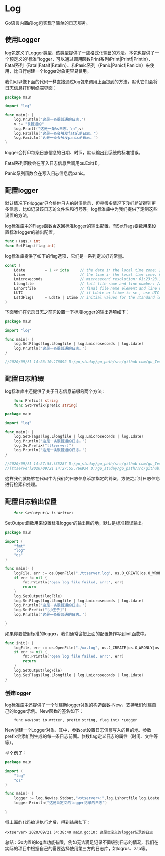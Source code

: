 # Log

Go语言内置的log包实现了简单的日志服务。

## 使用Logger

log包定义了Logger类型，该类型提供了一些格式化输出的方法。本包也提供了一个预定义的“标准”logger，可以通过调用函数Print系列(Print|Printf|Println）、Fatal系列（Fatal|Fatalf|Fatalln）、和Panic系列（Panic|Panicf|Panicln）来使用，比自行创建一个logger对象更容易使用。

我们可以像下面的代码一样直接通过log包来调用上面提到的方法，默认它们会将日志信息打印到终端界面：

```go
package main

import "log"

func main() {
	log.Println("这是一条很普通的日志.")
	v := "很普通的"
	log.Printf("这是一条%s日志。\n",v)
	log.Fatalln("这是一条会触发fatal的日志。")
	log.Panicln("这是一条会触发panic的日志。")
}
```

logger会打印每条日志信息的日期、时间，默认输出到系统的标准错误。

Fatal系列函数会在写入日志信息后调用os.Exit(1)。

Panic系列函数会在写入日志信息后panic。



## 配置logger

默认情况下的logger只会提供日志的时间信息，但是很多情况下我们希望得到更多信息，比如记录该日志的文件名和行号等。log标准库中为我们提供了定制这些设置的方法。

log标准库中的Flags函数会返回标准logger的输出配置，而SetFlags函数用来设置标准logger的输出配置。

```GO
func Flags() int    
func SetFlags(flag int)
```

log标准库提供了如下的flag选项，它们是一系列定义好的常量。

```go
const (
	Ldate         = 1 << iota     // the date in the local time zone: 2009/01/23
	Ltime                         // the time in the local time zone: 01:23:23
	Lmicroseconds                 // microsecond resolution: 01:23:23.123123.  assumes Ltime.
	Llongfile                     // full file name and line number: /a/b/c/d.go:23
	Lshortfile                    // final file name element and line number: d.go:23. overrides Llongfile
	LUTC                          // if Ldate or Ltime is set, use UTC rather than the local time zone
	LstdFlags     = Ldate | Ltime // initial values for the standard logger
)
```

下面我们在记录日志之前先设置一下标准logger的输出选项如下：

```go
package main

import "log"

func main() {
	log.SetFlags(log.Llongfile | log.Lmicroseconds | log.Ldate)
	log.Println("这是一条很普通的日志。")
}

//2020/09/21 14:26:10.276892 D:/go_studay/go_path/src/github.com/go_Test/go007/src/go_log02/main.go:7: 这是一条很普通的日志。
```

## 配置日志前缀

log标准库中还提供了关于日志信息前缀的两个方法：

```go
    func Prefix() string    
    func SetPrefix(prefix string)
```

```go
package main

import "log"

func main() {
	log.SetFlags(log.Llongfile | log.Lmicroseconds | log.Ldate)
	log.Println("这是一条很普通的日志。")
	log.SetPrefix("[ttserver]")
	log.Println("这是一条很普通的日志。")
}

//2020/09/21 14:27:55.635287 D:/go_studay/go_path/src/github.com/go_Test/go007/src/go_log03/main.go:7: 这是一条很普通的日志。
//[ttserver]2020/09/21 14:27:55.766934 D:/go_studay/go_path/src/github.com/go_Test/go007/src/go_log03/main.go:9: 这是一条很普通的日志。
```

这样我们就能够在代码中为我们的日志信息添加指定的前缀，方便之后对日志信息进行检索和处理。

## 配置日志输出位置

```go
    func SetOutput(w io.Writer)
```

SetOutput函数用来设置标准logger的输出目的地，默认是标准错误输出。

```go
package main

import (
	"fmt"
	"log"
	"os"
)

func main() {
	logFile, err := os.OpenFile("./ttserver.log", os.O_CREATE|os.O_WRONLY|os.O_APPEND, 0644)
	if err != nil {
		fmt.Println("open log file failed, err:", err)
		return
	}
	log.SetOutput(logFile)
	log.SetFlags(log.Llongfile | log.Lmicroseconds | log.Ldate)
	log.Println("这是一条很普通的日志。")
	log.SetPrefix("[小王子]")
	log.Println("这是一条很普通的日志。")
	
}
```

如果你要使用标准的logger，我们通常会把上面的配置操作写到init函数中。

```go
func init() {
    logFile, err := os.OpenFile("./xx.log", os.O_CREATE|os.O_WRONLY|os.O_APPEND, 0644)
    if err != nil {
        fmt.Println("open log file failed, err:", err)
        return
    }
    log.SetOutput(logFile)
    log.SetFlags(log.Llongfile | log.Lmicroseconds | log.Ldate)
}
```

### 创建logger

log标准库中还提供了一个创建新logger对象的构造函数–New，支持我们创建自己的logger示例。New函数的签名如下：

```
    func New(out io.Writer, prefix string, flag int) *Logger
```

New创建一个Logger对象。其中，参数out设置日志信息写入的目的地。参数prefix会添加到生成的每一条日志前面。参数flag定义日志的属性（时间、文件等等）。

举个例子：

```go
package main

import (
	"log"
	"os"
)

func main() {
	logger := log.New(os.Stdout,"<xtserver>:",log.Lshortfile|log.Ldate|log.Ltime)
	logger.Println("这是自定义的logger记录的日志")
	
}
```

将上面的代码编译执行之后，得到结果如下：

```
<xtserver>:2020/09/21 14:38:40 main.go:10: 这是自定义的logger记录的日志
```

总结 : Go内置的log库功能有限，例如无法满足记录不同级别日志的情况，我们在实际的项目中根据自己的需要选择使用第三方的日志库，如logrus、zap等。

